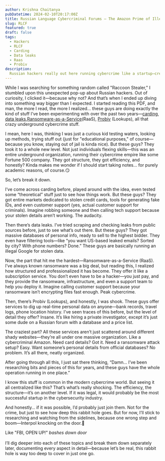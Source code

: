 ```yaml
---
author: Krishna Chaitanya
pubDatetime: 2024-02-10T20:17:00Z
title: Russian Language Cybercriminal Forums – The Amazon Prime of Illegal Stuff
slug: RLCF
featured: true
draft: false
tags:
  - Hackers
  - RLCF
  - Carding
  - Data leaks
  - Raas
  - Probiv
description:
  Russian hackers really out here running cybercrime like a startup—credit card fraud with tech support, ransomware on a subscription plan, and even customer service for stolen data.
---
```

While I was searching for something random called "Raccoon Stealer," I stumbled upon this unexpected pop-up about Russian hackers. Out of curiosity, I clicked it—because why not? And that’s when I ended up diving into something way bigger than I expected. I started reading this PDF, and man, the more I read, the more I realized... these guys are doing exactly the kind of stuff I’ve been experimenting with over the past two years—[carding](../carding/), [data leaks](../data-leaks/]),[Ransomware-as-a-Service](../RaaS/)(RaaS), [Probiv](../Probiv/) (Lookups), all that crazy underground cybercrime stuff.

I mean, here I was, thinking I was just a curious kid testing waters, looking up methods, trying stuff out (just for "educational purposes," of course—because you know, staying out of jail is kinda nice). But these guys? They took it to a whole new level. Not just individuals flexing skills—this was an entire underground organization, running their cybercrime empire like some Fortune 500 company. They got structure, they got efficiency, and honestly? Kinda makes me wonder if I should start taking notes… for purely academic reasons, of course.😏

So, let’s break it down.

I’ve come across carding before, played around with the idea, even tested some “theoretical” stuff just to see how things work. But these guys? They got entire markets dedicated to stolen credit cards, tools for generating fake IDs, and even customer support (yes, actual customer support for criminals). Imagine robbing someone and then calling tech support because your stolen details aren’t working. The audacity.

Then there’s data leaks. I’ve tried scraping and checking leaks from public sources before, just to see what’s out there. But these guys? They got massive databases of personal info, ready to sell to the highest bidder. They even have filtering tools—like “you want US-based leaked emails? Sorted by city? With phone numbers? Done.” These guys are basically running an illegal Google for stolen data.

Now, the part that hit me the hardest—Ransomware-as-a-Service (RaaS). I’ve always known ransomware was a big deal, but reading this, I realized how structured and professionalized it has become. They offer it like a subscription service. You don’t even have to be a hacker—you just pay, and they provide the ransomware, infrastructure, and even a support team to help you deploy it. Imagine calling customer support because your ransomware isn’t encrypting files fast enough. Peak cybercrime.

Then, there’s Probiv (Lookups), and honestly, I was shook. These guys offer services to dig up real-time personal data on anyone—bank records, travel logs, phone location history. I’ve seen traces of this before, but the level of detail they offer? Insane. It’s like hiring a private investigator, except it’s just some dude on a Russian forum with a database and a price list.

The craziest part? All these services aren’t just scattered around different shady websites—they’re all under one massive organization. Like a cybercriminal Amazon. Need card details? Got it. Need a ransomware attack setup? Easy. Want someone’s personal details from official databases? No problem. It’s all there, neatly organized.

After going through all this, I just sat there thinking, “Damn… I’ve been researching bits and pieces of this for years, and these guys have the whole operation running in one place.”

I know this stuff is common in the modern cybercrime world. But seeing it all centralized like this? That’s what’s really shocking. The efficiency, the structure—it’s on another level. If it was legal, it would probably be the most successful startup in the cybersecurity industry.

And honestly… if it was possible, I’d probably just join them. Not for the crime, but just to see how deep this rabbit hole goes. But for now, I’ll stick to researching and watching from the sidelines, because one wrong step and boom—Interpol knocking on the door.🤣

Like "FBI, OPEN UP!" *bashes down door*\
\
I’ll dig deeper into each of these topics and break them down separately later, documenting every aspect in detail—because let’s be real, this rabbit hole is way too deep to cover in just one go.
